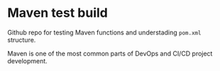 # Maven test build
Github repo for testing Maven functions and understading ```pom.xml``` structure.

Maven is one of the most common parts of DevOps and CI/CD project development.
